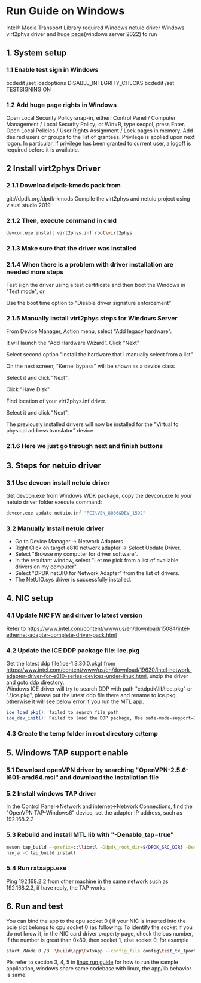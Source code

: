 # Run Guide on Windows

Intel® Media Transport Library required Windows netuio driver Windows virt2phys driver and huge page(windows server 2022) to run

## 1. System setup

### 1.1 Enable test sign in Windows

bcdedit /set loadoptions DISABLE_INTEGRITY_CHECKS
bcdedit /set TESTSIGNING ON

### 1.2 Add huge page rights in Windows

Open Local Security Policy snap-in, either:
Control Panel / Computer Management / Local Security Policy;
or Win+R, type secpol, press Enter.
Open Local Policies / User Rights Assignment / Lock pages in memory.
Add desired users or groups to the list of grantees.
Privilege is applied upon next logon. In particular, if privilege has been granted to current user, a logoff is required before it is available.

## 2 Install virt2phys Driver

### 2.1.1 Download dpdk-kmods pack from

git://dpdk.org/dpdk-kmods
Compile the virt2phys and netuio project using visual studio 2019

### 2.1.2 Then, execute command in cmd

```bash
devcon.exe install virt2phys.inf root\virt2phys
```

### 2.1.3 Make sure that the driver was installed

### 2.1.4 When there is a problem with driver installation are needed more steps

Test sign the driver using a test certificate and then boot the Windows in "Test mode", or

Use the boot time option to "Disable driver signature enforcement"

### 2.1.5 Manually install virt2phys steps for Windows Server

From Device Manager, Action menu, select "Add legacy hardware".

It will launch the "Add Hardware Wizard". Click "Next"

Select second option "Install the hardware that I manually select from a list"

On the next screen, "Kernel bypass" will be shown as a device class

Select it and click "Next".

Click "Have Disk".

Find location of your virt2phys.inf driver.

Select it and click "Next".

The previously installed drivers will now be installed for the "Virtual to physical address translator" device

### 2.1.6 Here we just go through next and finish buttons

## 3. Steps for netuio driver

### 3.1 Use devcon install netuio driver

Get devcon.exe from Windows WDK package, copy the devcon.exe to your netuio driver folder
execute command:

```bash
devcon.exe update netuio.inf "PCI\VEN_8086&DEV_1592"
```

### 3.2 Manually install netuio driver

* Go to Device Manager -> Network Adapters.
* Right Click on target e810 network adapter -> Select Update Driver.
* Select "Browse my computer for driver software".
* In the resultant window, select "Let me pick from a list of available drivers on my computer".
* Select "DPDK netUIO for Network Adapter" from the list of drivers.
* The NetUIO.sys driver is successfully installed.

## 4. NIC setup

### 4.1 Update NIC FW and driver to latest version

Refer to <https://www.intel.com/content/www/us/en/download/15084/intel-ethernet-adapter-complete-driver-pack.html>

### 4.2 Update the ICE DDP package file: ice.pkg

Get the latest ddp file(ice-1.3.30.0.pkg) from <https://www.intel.com/content/www/us/en/download/19630/intel-network-adapter-driver-for-e810-series-devices-under-linux.html>, unzip the driver and goto ddp directory.  
Windows ICE driver will try to search DDP with path "c:\dpdk\lib\ice.pkg" or ".\ice.pkg", please put the latest ddp file there and rename to ice.pkg, otherwise it will see below error if you run the MTL app.

```bash
ice_load_pkg(): failed to search file path
ice_dev_init(): Failed to load the DDP package, Use safe-mode-support=1 to enter Safe Mode
```

### 4.3 Create the temp folder in root directory c:\temp

## 5. Windows TAP support enable

### 5.1 Download openVPN driver by searching "OpenVPN-2.5.6-I601-amd64.msi" and download the installation file

### 5.2 Install windows TAP driver

In the Control Panel->Network and internet->Network Connections, find the "OpenVPN TAP-Windows6" device, set the adaptor IP address, such as 192.168.2.2

### 5.3 Rebuild and install MTL lib with "-Denable_tap=true"

```bash
meson tap_build --prefix=c:\libmtl -Ddpdk_root_dir=${DPDK_SRC_DIR} -Denable_tap=true
ninja -C tap_build install
```

### 5.4 Run rxtxapp.exe

Ping 192.168.2.2 from other machine in the same network such as 192.168.2.3, if have reply, the TAP works.

## 6. Run and test

You can bind the app to the cpu socket 0 ( if your NIC is inserted into the pcie slot belongs to cpu socket 0 )as following:
To identify the socket if you do not know it, in the NIC card driver property page, check the bus number, if the number is great than
0x80, then socket 1, else socket 0, for example

```bash
start /Node 0 /B .\build\app\RxTxApp --config_file config\test_tx_1port_1v.json
```

Pls refer to section 3, 4, 5 in [linux run guide](run.md) for how to run the sample application, windows share same codebase with linux, the app/lib behavior is same.
